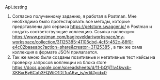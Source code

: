  Api_testing

1. Согласно полученному заданию, я работал в Postman. Мне необхлдимо было протестировать все методы, которые представлены для сервиса https://petstore.swagger.io/ в Postman и создать соответствующие коллекцию.
 Ссылка наллекцию https://www.postman.com/bagiroveldar/workspace/my-workspace/collection/31125385-41105cbd-4cf5-452c-88f0-e4c02baaeabc?action=share&creator=31125385 , а так же сама коллекция в формате JSON прилагается.
2. Так же мною были созданы позитивные и негативные тест кейсы на проверку запросов коллекции из блока store https://docs.google.com/spreadsheets/d/11-bQ1jTIv4kwxb-XKBxrBy6Cqh3FQWiO1DL1uA6w_is/edit#gid=0
